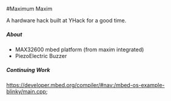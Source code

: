 #Maximum Maxim

A hardware hack built at YHack for a good time.

##### About
- MAX32600 mbed platform (from maxim integrated)
- PiezoElectric Buzzer

##### Continuing Work
https://developer.mbed.org/compiler/#nav:/mbed-os-example-blinky/main.cpp;
